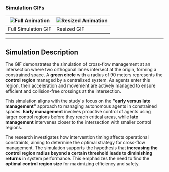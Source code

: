 ### Simulation GIFs

| ![Full Animation](https://github.com/salmanghori/Agent_control_region_circle/blob/main/animation__ITE_1500_R_90_Rnd_3_SD_3_BUI_7_T_2024-09-26--13-25-52.gif) | ![Resized Animation](https://github.com/salmanghori/Agent_control_region_circle/blob/main/animation__ITE_1500_R_90_Rnd_3_SD_3_BUI_7_T_2024-09-26--13-25-52-ezgif.com-resize.gif) |
|---|---|
| Full Simulation GIF | Resized GIF |

---

## Simulation Description

The GIF demonstrates the simulation of cross-flow management at an intersection where two orthogonal lanes intersect at the origin, forming a constrained space. A **green circle** with a radius of 90 meters represents the **control region** managed by a centralized system. As agents enter this region, their acceleration and movement are actively managed to ensure efficient and collision-free crossings at the intersection.

This simulation aligns with the study's focus on the **"early versus late management"** approach to managing autonomous agents in constrained spaces. **Early management** involves proactive control of agents using larger control regions before they reach critical areas, while **late management** intervenes closer to the intersection with smaller control regions.

The research investigates how intervention timing affects operational constraints, aiming to determine the optimal strategy for cross-flow management. The simulation supports the hypothesis that **increasing the control region radius beyond a certain threshold leads to diminishing returns** in system performance. This emphasizes the need to find the **optimal control region size** for maximizing efficiency and safety.
